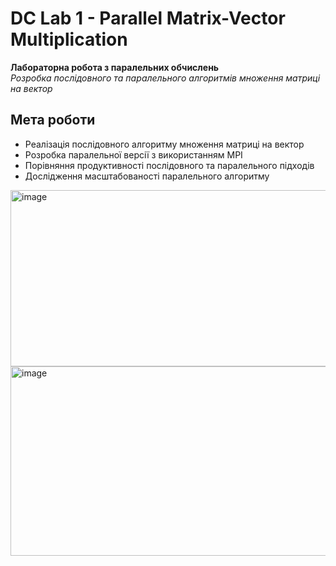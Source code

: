 # DC Lab 1 - Parallel Matrix-Vector Multiplication

**Лабораторна робота з паралельних обчислень**  
*Розробка послідовного та паралельного алгоритмів множення матриці на вектор*

## Мета роботи

- Реалізація послідовного алгоритму множення матриці на вектор
- Розробка паралельної версії з використанням MPI
- Порівняння продуктивності послідовного та паралельного підходів
- Дослідження масштабованості паралельного алгоритму
<img width="786" height="282" alt="image" src="https://github.com/user-attachments/assets/c76ec6dc-751d-480a-952d-ebe955cdf1b0" />
<img width="769" height="303" alt="image" src="https://github.com/user-attachments/assets/8614caeb-e2c6-4321-b180-d02a62bd4a9c" />

